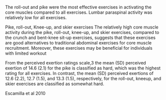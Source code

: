 The roll-out and pike were the most effective exercises in activating the core muscles compared to all exercises. Lumbar paraspinal activity was relatively low for all exercises.

Pike, roll-out, Knee-up, and skier exercises The relatively high core muscle activity during the pike, roll-out, knee-up, and skier exercises, compared to the crunch and bent-knee sit-up exercises, suggests that these exercises are good alternatives to traditional abdominal exercises for core muscle recruitment. Moreover, these exercises may be beneficial for individuals with limited workout

From the perceived exertion ratings scale,3 the mean (SD) perceived exertion of 14.6 (2.1) for the pike is classified as hard, which was the highest rating for all exercises. In contrast, the mean (SD) perceived exertions of 12.6 (2.2), 12.7 (1.5), and 13.3 (1.5), respectively, for the roll-out, kneeup, and skier exercises are classified as somewhat hard.

Escamilla et al 2010

